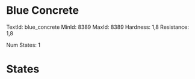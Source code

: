 # Blue Concrete
TextId: blue_concrete
MinId: 8389
MaxId: 8389
Hardness: 1,8
Resistance: 1,8

Num States: 1
# States
```

```